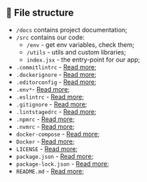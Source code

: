## 📁 File structure

- `/docs` contains project documentation;
- `/src` contains our code:
  - `/env` - get env variables, check them;
  - `/utils` - utils and custom libraries;
  - `index.jsx` - the entry-point for our app;
- `.commitlintrc` - [Read more](https://commitlint.js.org/);
- `.dockerignore` - [Read more](https://docs.docker.com/engine/reference/builder/#dockerignore-file);
- `.editorconfig` - [Read more](https://editorconfig.org/);
- `.env*`- [Read more](https://en.wikipedia.org/wiki/Environment_variable#:~:text=An%20environment%20variable%20is%20a,in%20which%20a%20process%20runs.);
- `.eslintrc` - [Read more](https://eslint.org/);
- `.gitignore` - [Read more](https://git-scm.com/docs/gitignore);
- `.lintstagedrc` - [Read more](https://github.com/okonet/lint-staged);
- `.npmrc` - [Read more](https://docs.npmjs.com/cli/v6/configuring-npm/npmrc);
- `.nvmrc` - [Read more](https://github.com/nvm-sh/nvm#nvmrc);
- `docker-compose` - [Read more](https://docs.docker.com/compose/compose-file/);
- `Docker` - [Read more](https://docs.docker.com/engine/reference/builder/);
- `LICENSE` - [Read more](https://docs.github.com/en/free-pro-team@latest/github/creating-cloning-and-archiving-repositories/licensing-a-repository);
- `package.json` - [Read more](https://docs.npmjs.com/cli/v6/configuring-npm/package-json);
- `package-lock.json` - [Read more](https://docs.npmjs.com/cli/v6/configuring-npm/package-lock-json);
- `README.md` - [Read more](https://docs.github.com/en/free-pro-team@latest/github/creating-cloning-and-archiving-repositories/about-readmes);
